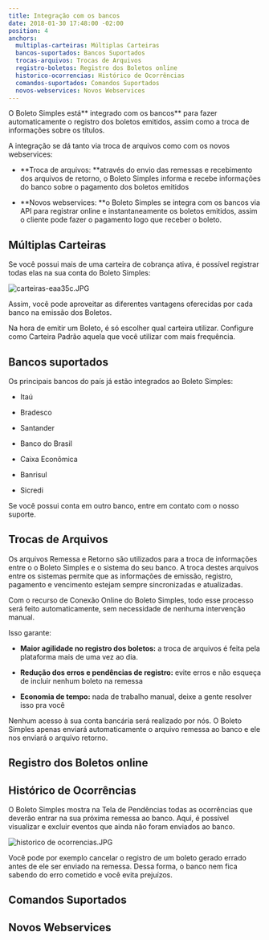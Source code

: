 ```yaml
---
title: Integração com os bancos
date: 2018-01-30 17:48:00 -02:00
position: 4
anchors:
  multiplas-carteiras: Múltiplas Carteiras
  bancos-suportados: Bancos Suportados
  trocas-arquivos: Trocas de Arquivos
  registro-boletos: Registro dos Boletos online
  historico-ocorrencias: Histórico de Ocorrências
  comandos-suportados: Comandos Suportados
  novos-webservices: Novos Webservices
---
```


O Boleto Simples está** integrado com os bancos** para fazer automaticamente o registro dos boletos emitidos, assim como a troca de informações sobre os títulos.

A integração se dá tanto via troca de arquivos como com os novos webservices:

* **Troca de arquivos: **através do envio das remessas e recebimento dos arquivos de retorno, o Boleto Simples informa e recebe informações do banco sobre o pagamento dos boletos emitidos

* **Novos webservices: **o Boleto Simples se integra com os bancos via API para registrar online e instantaneamente os boletos emitidos, assim o cliente pode fazer o pagamento logo que receber o boleto.

## Múltiplas Carteiras

Se você possui mais de uma carteira de cobrança ativa, é possível registrar todas elas na sua conta do Boleto Simples:

![carteiras-eaa35c.JPG](/uploads/carteiras-eaa35c.JPG)

Assim, você pode aproveitar as diferentes vantagens oferecidas por cada banco na emissão dos Boletos.

Na hora de emitir um Boleto, é só escolher qual carteira utilizar. Configure como Carteira Padrão aquela que você utilizar com mais frequência.

## Bancos suportados

Os principais bancos do país já estão integrados ao Boleto Simples:

* Itaú

* Bradesco

* Santander

* Banco do Brasil

* Caixa Econômica

* Banrisul

* Sicredi

Se você possui conta em outro banco, entre em contato com o nosso suporte.

## Trocas de Arquivos

Os arquivos Remessa e Retorno são utilizados para a troca de informações entre o o Boleto Simples e o sistema do seu banco.
A troca destes arquivos entre os sistemas permite que as informações de emissão, registro, pagamento e vencimento estejam sempre sincronizadas e atualizadas.

Com o recurso de Conexão Online do Boleto Simples, todo esse processo será feito automaticamente, sem necessidade de nenhuma intervenção manual.

Isso garante:

* **Maior agilidade no registro dos boletos:** a troca de arquivos é feita pela plataforma mais de uma vez ao dia.

* **Redução dos erros e pendências de registro:** evite erros e não esqueça de incluir nenhum boleto na remessa

* **Economia de tempo:** nada de trabalho manual, deixe a gente resolver isso pra você

Nenhum acesso à sua conta bancária será realizado por nós. O Boleto Simples apenas enviará automaticamente o arquivo remessa ao banco e ele nos enviará o arquivo retorno.

## Registro dos Boletos online

## Histórico de Ocorrências

O Boleto Simples mostra na Tela de Pendências todas as ocorrências que deverão entrar na sua próxima remessa ao banco.
Aqui, é possível visualizar e excluir eventos que ainda não foram enviados ao banco.

![historico de ocorrencias.JPG](/uploads/historico%20de%20ocorrencias.JPG)

Você pode por exemplo cancelar o registro de um boleto gerado errado antes de ele ser enviado na remessa.
Dessa forma, o banco nem fica sabendo do erro cometido e você evita prejuízos.

## Comandos Suportados

## Novos Webservices